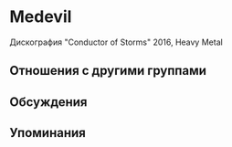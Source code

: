 # Medevil

Дискография
"Conductor of Storms" 2016, Heavy Metal

## Отношения с другими группами


## Обсуждения


## Упоминания

